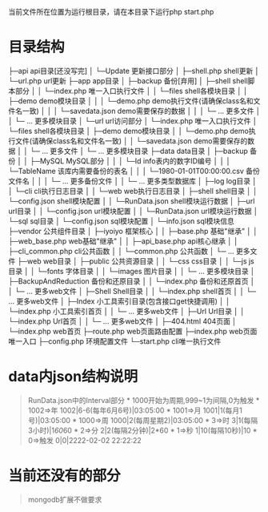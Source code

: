 当前文件所在位置为运行根目录，请在本目录下运行php start.php
# 目录结构
├─api                                       api目录[还没写完]
│  └─Update                                 更新接口部分
│     ├─shell.php                           shell更新
│     └─url.php                             url更新
├─app                                       app目录
│  ├─backup                                 备份[弃用]
│  ├─shell                                  shell脚本部分
│  │  └─index.php                           唯一入口执行文件
│  │  └─files                               shell各模块目录
│  │     ├─demo                             demo模块目录
│  │     │  └─demo.php                      demo执行文件(请确保class名和文件名一致)
│  │     │  └─savedata.json                 demo需要保存的数据
│  │     │  └─ ...                          更多文件
│  │     └─ ...                             更多模块目录
│  └─url                                    url访问部分
│     └─index.php                           唯一入口执行文件
│     └─files                               shell各模块目录
│        ├─demo                             demo模块目录
│        │  └─demo.php                      demo执行文件(请确保class名和文件名一致)
│        │  └─savedata.json                 demo需要保存的数据
│        │  └─ ...                          更多文件
│        └─ ...                             更多模块目录
├─data                                      data目录
│  ├─backup                                 备份
│  │  ├─MySQL                               MySQL部分
│  │  │  └─Id                               info表内的数字ID编号
│  │  │     └─TableName                     该库内需要备份的表名
│  │  │        └─1980-01-01T00:00:00.csv    备份文件名
│  │  │        └─ ...                       更多备份文件
│  │  └─ ...                                更多类型数据库
│  ├─log                                    log目录
│  │  └─cli                                 cli执行日志目录
│  │  └─web                                 web执行日志目录
│  ├─shell                                  shell目录
│  │  └─config.json                         shell模块配置
│  │  └─RunData.json                        shell模块运行数据
│  ├─url                                    url目录
│  │  └─config.json                         url模块配置
│  │  └─RunData.json                        url模块运行数据
│  └─sql                                    sql目录
│     └─config.json                         sql模块配置
│     └─info.json                           sql模块信息
├─vendor                                    公共组件目录
│  ├─iyoiyo                                 框架核心
│  │  ├─base.php                            基础"继承"
│  │  ├─web_base.php                        web基础"继承"
│  │  ├─api_base.php                        api核心继承
│  │  ├─cli_common.php                      cli公共函数
│  │  └─common.php                          公共函数
│  └─ ...                                   更多文件
├─web                                       web目录
│  ├─public                                 公共资源目录
│  │  └─css                                 css目录
│  │  └─js                                  js目录
│  │  └─fonts                               字体目录
│  │  └─images                              图片目录
│  │  └─ ...                                更多模块目录
│  ├─BackupAndReduction                     备份和还原目录
│  │  └─index.php                           备份和还原首页
│  │  └─ ...                                更多web文件
│  ├─Shell                                  Shell目录
│  │  └─index.php                           shell首页
│  │  └─ ...                                更多web文件
│  ├─Index                                  小工具索引目录(包含接口get快捷调用)
│  │  └─index.php                           小工具索引首页
│  │  └─ ...                                更多web文件
│  ├─Url                                    Url目录
│  │  └─index.php                           Url首页
│  │  └─ ...                                更多web文件
│  ├─404.html                               404页面
│  └─index.php                              web首页
├─route.php                                 web页面路由配置
├─index.php                                 web页面唯一入口
├─config.php                                环境配置文件
└─start.php                                 cli唯一执行文件


# data内json结构说明
> RunData.json中的Interval部分
     * 1000开始为周期,999~1为间隔,0为触发
     * 1002=>年 1002|6-6(每年6月6号)|03:05:00
     * 1001=>月 1001|1(每月1号)|03:05:00
     * 1000=>周 1000|2(每周星期2)|03:05:00
     * 3=>时 3|1(每隔3小时)|1*60*60
     * 2=>分 2|2(每隔2分钟)|2*60
     * 1=>秒 1|10(每隔10秒)|10
     * 0=>触发 0|0|2222-02-02 22:22:22


# 当前还没有的部分
> mongodb扩展不做要求
